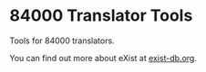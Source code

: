 # 84000 Translator Tools

Tools for 84000 translators.

You can find out more about eXist at [exist-db.org](http://exist-db.org).
